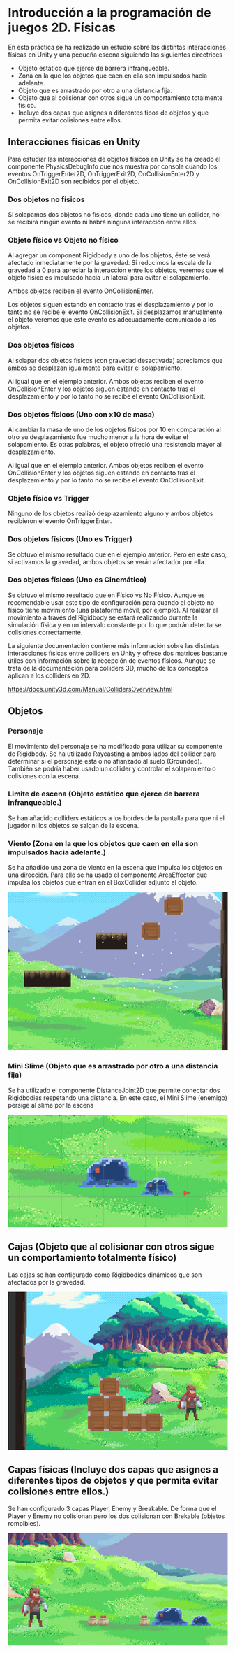 # Introducción a la programación de juegos 2D. Físicas

En esta práctica se ha realizado un estudio sobre las distintas interacciones físicas en Unity y una pequeña escena siguiendo las siguientes directrices
* Objeto estático que ejerce de barrera infranqueable.
* Zona en la que los objetos que caen en ella son impulsados hacia adelante.
* Objeto que es arrastrado por otro a una distancia fija.
* Objeto que al colisionar con otros sigue un comportamiento totalmente físico.
* Incluye dos capas que asignes a diferentes tipos de objetos y que permita evitar colisiones entre ellos.

## Interacciones físicas en Unity

Para estudiar las interacciones de objetos físicos en Unity se ha creado el componente PhysicsDebugInfo que nos muestra por consola cuando los eventos OnTriggerEnter2D, OnTriggerExit2D, OnCollisionEnter2D y OnCollisionExit2D son recibidos por el objeto.

### Dos objetos no físicos

Si solapamos dos objetos no físicos, donde cada uno tiene un collider, no se recibirá ningún evento ni habrá ninguna interacción entre ellos.

### Objeto físico vs Objeto no físico

Al agregar un component Rigidbody a uno de los objetos, éste se verá afectado inmediatamente por la gravedad. Si reducimos la escala de la gravedad a 0 para apreciar la interacción entre los objetos, veremos que el objeto físico es impulsado hacia un lateral para evitar el solapamiento.

Ambos objetos reciben el evento OnCollisionEnter.

Los objetos siguen estando en contacto tras el desplazamiento y por lo tanto no se recibe el evento OnCollisionExit. Si desplazamos manualmente el objeto veremos que este evento es adecuadamente comunicado a los objetos.

### Dos objetos físicos

Al solapar dos objetos físicos (con gravedad desactivada) apreciamos que ambos se desplazan igualmente para evitar el solapamiento.

Al igual que en el ejemplo anterior. Ambos objetos reciben el evento OnCollisionEnter y los objetos siguen estando en contacto tras el desplazamiento y por lo tanto no se recibe el evento OnCollisionExit.

### Dos objetos físicos (Uno con x10 de masa)

Al cambiar la masa de uno de los objetos físicos por 10 en comparación al otro su desplazamiento fue mucho menor a la hora de evitar el solapamiento. Es otras palabras, el objeto ofreció una resistencia mayor al desplazamiento.

Al igual que en el ejemplo anterior. Ambos objetos reciben el evento OnCollisionEnter y los objetos siguen estando en contacto tras el desplazamiento y por lo tanto no se recibe el evento OnCollisionExit.

### Objeto físico vs Trigger

Ninguno de los objetos realizó desplazamiento alguno y ambos objetos recibieron el evento OnTriggerEnter.

### Dos objetos físicos (Uno es Trigger)

Se obtuvo el mismo resultado que en el ejemplo anterior. Pero en este caso, si activamos la gravedad, ambos objetos se verán afectador por ella.

### Dos objetos físicos (Uno es Cinemático)

Se obtuvo el mismo resultado que en Físico vs No Físico. Aunque es recomendable usar este tipo de configuración para cuando el objeto no físico tiene movimiento (una plataforma móvil, por ejemplo). Al realizar el movimiento a través del Rigidbody se estará realizando durante la simulación física y en un intervalo constante por lo que podrán detectarse colisiones correctamente.

La siguiente documentación contiene más información sobre las distintas interacciones físicas entre colliders en Unity y ofrece dos matrices bastante útiles con información sobre la recepción de eventos físicos. Aunque se trata de la documentación para colliders 3D, mucho de los conceptos aplican a los colliders en 2D.

https://docs.unity3d.com/Manual/CollidersOverview.html

## Objetos

### Personaje

El movimiento del personaje se ha modificado para utilizar su componente de Rigidbody. Se ha utilizado Raycasting a ambos lados del collider para determinar si el personaje esta o no afianzado al suelo (Grounded). También se podría haber usado un collider y controlar el solapamiento o colisiones con la escena.

### Limite de escena (Objeto estático que ejerce de barrera infranqueable.)

Se han añadido colliders estáticos a los bordes de la pantalla para que ni el jugador ni los objetos se salgan de la escena.

### Viento (Zona en la que los objetos que caen en ella son impulsados hacia adelante.)

Se ha añadido una zona de viento en la escena que impulsa los objetos en una dirección. Para ello se ha usado el componente AreaEffector que impulsa los objetos que entran en el BoxCollider adjunto al objeto.

![alt text](https://github.com/JosueULL/ull_mdv_fundamentos/blob/master/entrega8/wind.gif)

### Mini Slime (Objeto que es arrastrado por otro a una distancia fija)

Se ha utilizado el componente DistanceJoint2D que permite conectar dos Rigidbodies respetando una distancia. En este caso, el Mini Slime (enemigo) persige al slime por la escena

![alt text](https://github.com/JosueULL/ull_mdv_fundamentos/blob/master/entrega8/slime.gif)

## Cajas (Objeto que al colisionar con otros sigue un comportamiento totalmente físico)

Las cajas se han configurado como Rigidbodies dinámicos que son afectados por la gravedad.

![alt text](https://github.com/JosueULL/ull_mdv_fundamentos/blob/master/entrega8/boxes.gif)

## Capas físicas (Incluye dos capas que asignes a diferentes tipos de objetos y que permita evitar colisiones entre ellos.)

Se han configurado 3 capas Player, Enemy y Breakable. De forma que el Player y Enemy no colisionan pero los dos colisionan con Brekable (objetos rompibles).

![alt text](https://github.com/JosueULL/ull_mdv_fundamentos/blob/master/entrega8/layers.gif)
